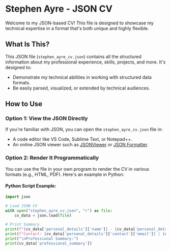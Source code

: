# Stephen Ayre - JSON CV

Welcome to my JSON-based CV! This file is designed to showcase my technical expertise in a format that's both unique and highly flexible.

## What Is This?
This JSON file (`stephen_ayre_cv.json`) contains all the structured information about my professional experience, skills, projects, and more. It's designed to:
- Demonstrate my technical abilities in working with structured data formats.
- Be easily parsed, visualized, or extended by technical audiences.

## How to Use
### Option 1: View the JSON Directly
If you're familiar with JSON, you can open the `stephen_ayre_cv.json` file in:
- A code editor like VS Code, Sublime Text, or Notepad++.
- An online JSON viewer such as [JSONViewer](https://jsonviewer.stack.hu/) or [JSON Formatter](https://jsonformatter.curiousconcept.com/).

### Option 2: Render It Programmatically
You can use the file in your own program to render the CV in various formats (e.g., HTML, PDF). Here's an example in Python:

#### Python Script Example:
```python
import json

# Load JSON CV
with open("stephen_ayre_cv.json", "r") as file:
    cv_data = json.load(file)

# Print Summary
print(f"{cv_data['personal_details']['name']} - {cv_data['personal_details']['role']}")
print(f"Contact: {cv_data['personal_details']['contact']['email']} | {cv_data['personal_details']['contact']['phone']}")
print("\nProfessional Summary:")
print(cv_data['professional_summary'])

